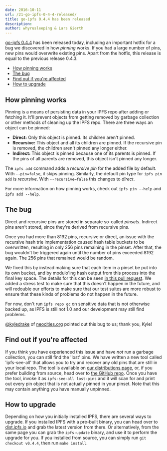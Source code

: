 ```yaml
---
date: 2016-10-11
url: /21-go-ipfs-0-4-4-released/
title: go-ipfs 0.4.4 has been released
description:
author: whyrusleeping & Lars Gierth
---
```


[go-ipfs 0.4.4](https://dist.ipfs.io/#go-ipfs) has been released today,
including an important hotfix for a bug we discovered in how _pinning_ works.
If you had a large number of pins, new pins would overwrite existing pins.
Apart from the hotfix, this release is equal to the previous release 0.4.3.

- [How pinning works](#how-pinning-works)
- [The bug](#the-bug)
- [Find out if you're affected](#find-out-if-you-re-affected)
- [How to upgrade](#how-to-upgrade)

## How pinning works

Pinning is a means of persisting data in your IPFS repo after adding or fetching it.
It'll prevent objects from getting removed by garbage collection or other methods
of cleaning up the IPFS repo. There are three ways an object can be pinned:

- **Direct:** Only this object is pinned. Its children aren't pinned.
- **Recursive:** This object and all its children are pinned.
  If the recursive pin is removed, the children aren't pinned any longer either.
- **Indirect:** This object is pinned because one of its parents is pinned.
  If the pins of all parents are removed, this object isn't pinned any longer.

The `ipfs add` command adds a _recursive pin_ for the added file by default.
With `--pin=false`, it skips pinning. Similarly, the default pin type for
`ipfs pin add` is _recursive_. With `--recursive=false` this changes to _direct_.

For more information on how pinning works, check out `ipfs pin --help` and `ipfs add --help`.

## The bug

Direct and recursive pins are stored in separate so-called _pinsets_.
Indirect pins aren't stored, since they're derived from recursive pins.

Once you had more than 8192 pins, recursive or direct, an
issue with the recursive hash trie implementation caused hash table buckets to
be overwritten, resulting in only 256 pins remaining in the pinset. After that,
the bug wouldn't be triggered again until the number of pins exceeded 8192 again.
The 256 pins that remained would be random.

We fixed this by instead making sure that each item in a pinset be put into its
own bucket, and by modulo'ing hash output from this process into the final key
space. The details for this can be seen
[in this pull request](https://github.com/ipfs/go-ipfs/pull/3273). We added a
stress test to make sure that this doesn't happen in the future, and will
redouble our efforts to make sure that our test suites are more robust to ensure
that these kinds of problems do not happen in the future.

For now, don't run `ipfs repo gc` on sensitive data that is not otherwise backed up,
as IPFS is still not 1.0 and our development may still find problems.

[@kyledrake](https://github.com/kyledrake) of [neocities.org](https://neocities.org)
pointed out this bug to us; thank you, Kyle!

## Find out if you're affected

If you think you have experienced this issue and have _not_ run a garbage
collection, you can still find the 'lost' pins. We have written a new tool
called 'ipfs-see-all' that allows you to try and recover any old pins that are
still in your local repo. The tool is available on [our distributions
page](https://dist.ipfs.io), or, if you prefer building from source, head over
to [the GitHub repo](https://github.com/whyrusleeping/ipfs-see-all). Once you
have the tool, invoke it as `ipfs-see-all lost-pins` and it will scan for and
print out every pin object that is not actually pinned in your pinset. Note
that this may contain anything you have manually unpinned.

## How to upgrade

Depending on how you initially installed IPFS, there are several ways to
upgrade. If you installed IPFS with a pre-built binary, you can head over
to [dist.ipfs.io](https://dist.ipfs.io/#go-ipfs) and grab the latest version
from there. Or alternatively, from the same page you can grab the `ipfs-update`
binary, and use it to perform the upgrade for you. If you installed from
source, you can simply run `git checkout v0.4.4`, then run `make install`.
